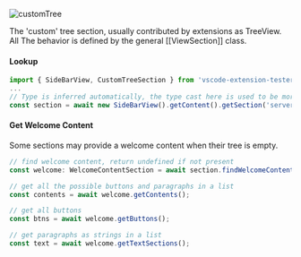 ![customTree](https://user-images.githubusercontent.com/4181232/65507524-6e7fa880-dece-11e9-93a5-e6ead75afc4e.png)

The 'custom' tree section, usually contributed by extensions as TreeView. All The behavior is defined by the general [[ViewSection]] class.

#### Lookup

```typescript
import { SideBarView, CustomTreeSection } from 'vscode-extension-tester';
...
// Type is inferred automatically, the type cast here is used to be more explicit
const section = await new SideBarView().getContent().getSection('servers') as CustomTreeSection;
```

#### Get Welcome Content

Some sections may provide a welcome content when their tree is empty.

```typescript
// find welcome content, return undefined if not present
const welcome: WelcomeContentSection = await section.findWelcomeContent();

// get all the possible buttons and paragraphs in a list
const contents = await welcome.getContents();

// get all buttons
const btns = await welcome.getButtons();

// get paragraphs as strings in a list
const text = await welcome.getTextSections();
```
